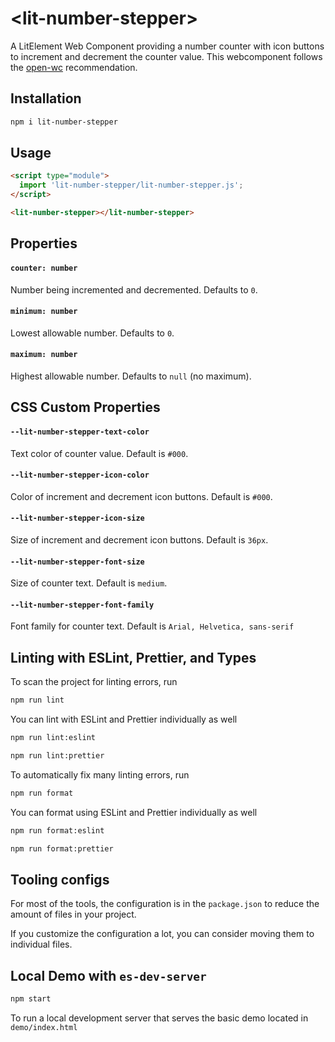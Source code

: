 # \<lit-number-stepper>

A LitElement Web Component providing a number counter with icon buttons to increment and decrement the counter value. This webcomponent follows the [open-wc](https://github.com/open-wc/open-wc) recommendation.

## Installation
```bash
npm i lit-number-stepper
```

## Usage
```html
<script type="module">
  import 'lit-number-stepper/lit-number-stepper.js';
</script>

<lit-number-stepper></lit-number-stepper>
```

## Properties

#### `counter: number`

Number being incremented and decremented. Defaults to `0`.

#### `minimum: number`

Lowest allowable number. Defaults to `0`.

#### `maximum: number`

Highest allowable number. Defaults to `null` (no maximum).

## CSS Custom Properties

#### `--lit-number-stepper-text-color`

Text color of counter value. Default is `#000`.

#### `--lit-number-stepper-icon-color`

Color of increment and decrement icon buttons. Default is `#000`.

#### `--lit-number-stepper-icon-size`

Size of increment and decrement icon buttons. Default is `36px`.

#### `--lit-number-stepper-font-size`

Size of counter text. Default is `medium`.

#### `--lit-number-stepper-font-family`

Font family for counter text. Default is `Arial, Helvetica, sans-serif`

## Linting with ESLint, Prettier, and Types
To scan the project for linting errors, run
```bash
npm run lint
```

You can lint with ESLint and Prettier individually as well
```bash
npm run lint:eslint
```
```bash
npm run lint:prettier
```

To automatically fix many linting errors, run
```bash
npm run format
```

You can format using ESLint and Prettier individually as well
```bash
npm run format:eslint
```
```bash
npm run format:prettier
```


## Tooling configs

For most of the tools, the configuration is in the `package.json` to reduce the amount of files in your project.

If you customize the configuration a lot, you can consider moving them to individual files.

## Local Demo with `es-dev-server`
```bash
npm start
```
To run a local development server that serves the basic demo located in `demo/index.html`
